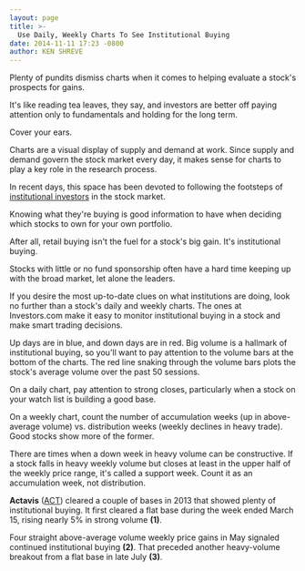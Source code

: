 ```yaml
---
layout: page
title: >-
  Use Daily, Weekly Charts To See Institutional Buying
date: 2014-11-11 17:23 -0800
author: KEN SHREVE
---
```





Plenty of pundits dismiss charts when it comes to helping evaluate a stock's prospects for gains.

  

It's like reading tea leaves, they say, and investors are better off paying attention only to fundamentals and holding for the long term.

  

Cover your ears.

  

Charts are a visual display of supply and demand at work. Since supply and demand govern the stock market every day, it makes sense for charts to play a key role in the research process.

  

In recent days, this space has been devoted to following the footsteps of [institutional investors](http://education.investors.com/) in the stock market.

  

Knowing what they're buying is good information to have when deciding which stocks to own for your own portfolio.

  

After all, retail buying isn't the fuel for a stock's big gain. It's institutional buying.

  

Stocks with little or no fund sponsorship often have a hard time keeping up with the broad market, let alone the leaders.

  

If you desire the most up-to-date clues on what institutions are doing, look no further than a stock's daily and weekly charts. The ones at Investors.com make it easy to monitor institutional buying in a stock and make smart trading decisions.

  

Up days are in blue, and down days are in red. Big volume is a hallmark of institutional buying, so you'll want to pay attention to the volume bars at the bottom of the charts. The red line snaking through the volume bars plots the stock's average volume over the past 50 sessions.

  

On a daily chart, pay attention to strong closes, particularly when a stock on your watch list is building a good base.

  

On a weekly chart, count the number of accumulation weeks (up in above-average volume) vs. distribution weeks (weekly declines in heavy trade). Good stocks show more of the former.

  

There are times when a down week in heavy volume can be constructive. If a stock falls in heavy weekly volume but closes at least in the upper half of the weekly price range, it's called a support week. Count it as an accumulation week, not distribution.

  

**Actavis** ([ACT](https://research.investors.com/quote.aspx?symbol=ACT)) cleared a couple of bases in 2013 that showed plenty of institutional buying. It first cleared a flat base during the week ended March 15, rising nearly 5% in strong volume **(1)**.

  

Four straight above-average volume weekly price gains in May signaled continued institutional buying **(2)**. That preceded another heavy-volume breakout from a flat base in late July **(3)**.




